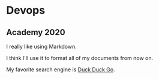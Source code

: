 # Devops

## Academy 2020

I really like using Markdown.

I think I'll use it to format all of my documents from now on.

My favorite search engine is [Duck Duck Go](https://duckduckgo.com).
